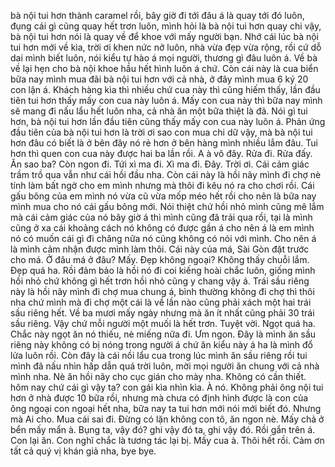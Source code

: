 bà nội tui hơn thành caramel rồi, bây giờ đi tới đâu á là quay tới đó luôn, đụng cái gì cũng quay hết trơn luôn, mình hỏi là bà nội tui hơn quay chi vậy, bà nội tui hơn nói là quay về để khoe với mấy người bạn. Nhớ cái lúc bà nội tui hơn mới về kìa, trời ơi khen nức nở luôn, nhà vừa đẹp vừa rộng, rồi cứ dỗ dai mình biết luôn, nói kiểu tự hào á mọi người, thương gì đâu luôn á. Về bà về lại hẹn cho bà nội khoe hầu hết hình luôn á chứ. Còn cái này là cua biển bữa nay mình mua đãi bà nội tui hơn với cả nhà, ở đây mình mua 6 ký 20 con lận á. Khách hàng kìa thì nhiều chứ cua này thì cũng hiếm thấy, lần đầu tiên tui hơn thấy mấy con cua này luôn á. Mấy con cua này thì bữa nay mình sẽ mang đi nấu lẩu hết luôn nha, cả nhà ăn một bữa thiệt là đã. Nói gì tui hơn, bà nội tui hơn lần đầu tiên cũng thấy mấy con cua này luôn á. Phản ứng đầu tiên của bà nội tui hơn là trời ơi sao con mua chi dữ vậy, mà bà nội tui hơn đâu có biết là ở bên đây nó rẻ hơn ở bên hàng mình nhiều lắm đâu. Tui hơn thì quen con cua này được hai ba lần rồi. A à vô đây. Rửa đi. Rửa đấy. Ăn sao ba? <noise> Còn ngon đi. Tứi xì ma đi. Xì ma đi. Đây. Trời ơi. Cái cảm giác trầm trồ qua vẫn như cái hồi đầu nha. Còn cái này là hồi nãy mình đi chợ nè tính làm bất ngờ cho em mình nhưng mà thôi đi kêu nó ra cho chơi rồi. Cái gấu bông của em mình nó vừa cũ vừa mốp méo hết rồi cho nên là bữa nay mình mua cho nó cái gấu bông mới. Nói thiệt chứ hồi nhỏ mình cũng mê lắm mà cái cảm giác của nó bây giờ á thì mình cũng đã trải qua rồi, tại là mình cũng ở xa cái khoảng cách nó không có được gần á cho nên á là em mình nó có muốn cái gì đi chăng nữa nó cũng không có nói với mình. Cho nên á là mình cảm nhận được mình làm thôi. Cái này của má, Sài Gòn đặt trước cho má. Ở đâu má ở đâu? Mấy. Đẹp không ngoại? Không thấy chuỗi lắm. Đẹp quá ha. Rồi đảm bảo là hồi nó đi coi kiếng hoài chắc luôn, giống mình hồi nhỏ chứ không gì hết trơn hồi nhỏ cũng y chang vậy á. Trái sầu riêng này là hồi nãy mình đi chợ mua chung á, bình thường không đi chợ thì thôi nha chứ mình mà đi chợ một cái là về lần nào cũng phải xách một hai trái sầu riêng hết. Về ba mươi mấy ngày nhưng mà ăn ít nhất cũng phải 30 trái sầu riêng. Vậy chứ mỗi người một muối là hết trơn. Tuyệt vời. Ngọt quá ha. Chắc này ngọt ăn nó thiếu, nè miếng nữa đi. Ưm ngon. Đây là mình ăn sầu riêng này không có bị nóng trong người á chứ ăn kiểu này á ha là mình đổ lửa luôn rồi. Còn đây là cái nồi lẩu cua trong lúc mình ăn sầu riêng rồi tui mình đã nấu nhìn hấp dẫn quá trời luôn, mời mọi người ăn chung với cả nhà mình nha. Nè ăn hồi nãy cho cục gián cho mày nha. Không có cần thiết. hôm nay chứ cái gì vậy ta? con gái kìa nhìn kìa. À nó. Không phải ông nội tui hơn ở nhà được 10 bữa rồi, nhưng mà chưa có định hình được là con của ông ngoại con ngoại hết nha, bữa nay ta tui hơn mới nói mới biết đó. Nhưng mà Ai cho. Mua cái sai đi. Đừng có lặn không con tô, ăn ngon nè. Mấy chả ở bển mấy mẩn à. Bụng ta, vậy đó? ghi vậy đó ta, ghi vậy đó. Rồi gắn trên á. Con lại ăn. Con nghĩ chắc là tương tác lại bị. Mấy cua à. Thôi hết rồi. Cảm ơn tất cả quý vị khán giả nha, bye bye.